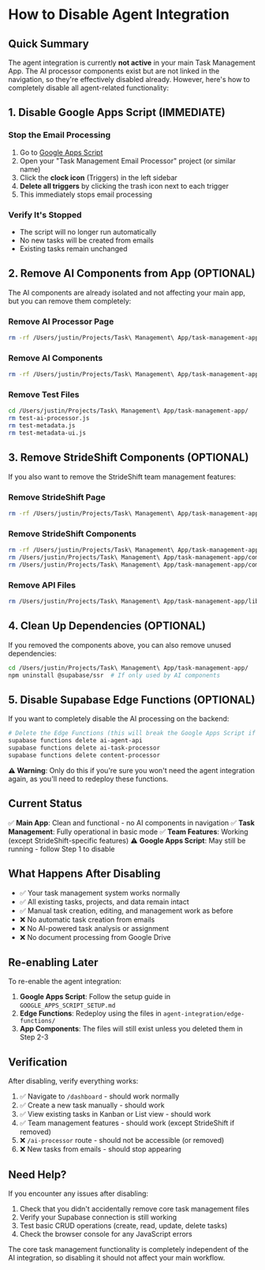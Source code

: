 # How to Disable Agent Integration

## Quick Summary

The agent integration is currently **not active** in your main Task Management App. The AI processor components exist but are not linked in the navigation, so they're effectively disabled already. However, here's how to completely disable all agent-related functionality:

## 1. Disable Google Apps Script (IMMEDIATE)

### Stop the Email Processing
1. Go to [Google Apps Script](https://script.google.com/)
2. Open your "Task Management Email Processor" project (or similar name)
3. Click the **clock icon** (Triggers) in the left sidebar
4. **Delete all triggers** by clicking the trash icon next to each trigger
5. This immediately stops email processing

### Verify It's Stopped
- The script will no longer run automatically
- No new tasks will be created from emails
- Existing tasks remain unchanged

## 2. Remove AI Components from App (OPTIONAL)

The AI components are already isolated and not affecting your main app, but you can remove them completely:

### Remove AI Processor Page
```bash
rm -rf /Users/justin/Projects/Task\ Management\ App/task-management-app/app/ai-processor/
```

### Remove AI Components
```bash
rm -rf /Users/justin/Projects/Task\ Management\ App/task-management-app/components/ai/
```

### Remove Test Files
```bash
cd /Users/justin/Projects/Task\ Management\ App/task-management-app/
rm test-ai-processor.js
rm test-metadata.js
rm test-metadata-ui.js
```

## 3. Remove StrideShift Components (OPTIONAL)

If you also want to remove the StrideShift team management features:

### Remove StrideShift Page
```bash
rm -rf /Users/justin/Projects/Task\ Management\ App/task-management-app/app/strideshift/
```

### Remove StrideShift Components
```bash
rm -rf /Users/justin/Projects/Task\ Management\ App/task-management-app/components/strideshift/
rm /Users/justin/Projects/Task\ Management\ App/task-management-app/components/team/strideshift-team-*.tsx
rm /Users/justin/Projects/Task\ Management\ App/task-management-app/components/team/team-allocation-panel.tsx
```

### Remove API Files
```bash
rm /Users/justin/Projects/Task\ Management\ App/task-management-app/lib/api/team-allocation.ts
```

## 4. Clean Up Dependencies (OPTIONAL)

If you removed the components above, you can also remove unused dependencies:

```bash
cd /Users/justin/Projects/Task\ Management\ App/task-management-app/
npm uninstall @supabase/ssr  # If only used by AI components
```

## 5. Disable Supabase Edge Functions (OPTIONAL)

If you want to completely disable the AI processing on the backend:

```bash
# Delete the Edge Functions (this will break the Google Apps Script if re-enabled)
supabase functions delete ai-agent-api
supabase functions delete ai-task-processor
supabase functions delete content-processor
```

**⚠️ Warning**: Only do this if you're sure you won't need the agent integration again, as you'll need to redeploy these functions.

## Current Status

✅ **Main App**: Clean and functional - no AI components in navigation
✅ **Task Management**: Fully operational in basic mode
✅ **Team Features**: Working (except StrideShift-specific features)
⚠️ **Google Apps Script**: May still be running - follow Step 1 to disable

## What Happens After Disabling

- ✅ Your task management system works normally
- ✅ All existing tasks, projects, and data remain intact
- ✅ Manual task creation, editing, and management work as before
- ❌ No automatic task creation from emails
- ❌ No AI-powered task analysis or assignment
- ❌ No document processing from Google Drive

## Re-enabling Later

To re-enable the agent integration:

1. **Google Apps Script**: Follow the setup guide in `GOOGLE_APPS_SCRIPT_SETUP.md`
2. **Edge Functions**: Redeploy using the files in `agent-integration/edge-functions/`
3. **App Components**: The files will still exist unless you deleted them in Step 2-3

## Verification

After disabling, verify everything works:

1. ✅ Navigate to `/dashboard` - should work normally
2. ✅ Create a new task manually - should work
3. ✅ View existing tasks in Kanban or List view - should work
4. ✅ Team management features - should work (except StrideShift if removed)
5. ❌ `/ai-processor` route - should not be accessible (or removed)
6. ❌ New tasks from emails - should stop appearing

## Need Help?

If you encounter any issues after disabling:

1. Check that you didn't accidentally remove core task management files
2. Verify your Supabase connection is still working
3. Test basic CRUD operations (create, read, update, delete tasks)
4. Check the browser console for any JavaScript errors

The core task management functionality is completely independent of the AI integration, so disabling it should not affect your main workflow.
